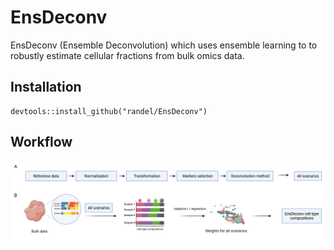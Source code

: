 # EnsDeconv
EnsDeconv (Ensemble Deconvolution) which uses ensemble learning to to robustly estimate cellular fractions from bulk omics data.

## Installation
```
devtools::install_github("randel/EnsDeconv")
```

## Workflow
<img src="./images/EnsDeconv_algorithm.png"/>
